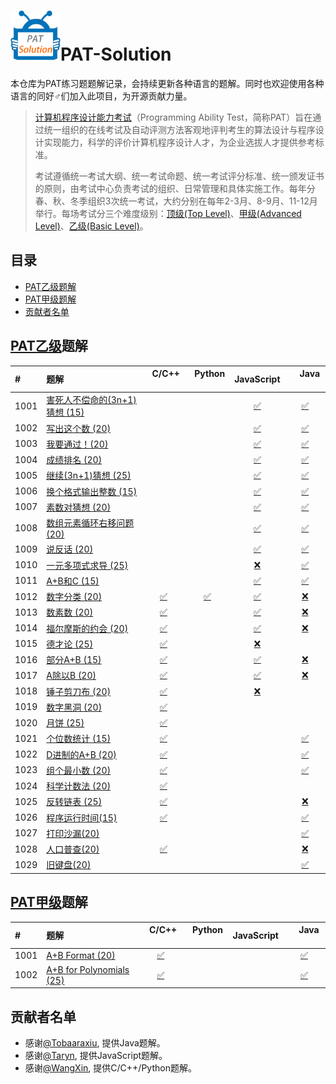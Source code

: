 # <img src="./src/res/img/logo.gif" alt="PAT-Solution" width="80" height="80" align="bottom"/>PAT-Solution
本仓库为PAT练习题题解记录，会持续更新各种语言的题解。同时也欢迎使用各种语言的同好♂们加入此项目，为开源贡献力量。

> [计算机程序设计能力考试](https://www.patest.cn/)（Programming Ability Test，简称PAT）旨在通过统一组织的在线考试及自动评测方法客观地评判考生的算法设计与程序设计实现能力，科学的评价计算机程序设计人才，为企业选拔人才提供参考标准。
>
> 考试遵循统一考试大纲、统一考试命题、统一考试评分标准、统一颁发证书的原则，由考试中心负责考试的组织、日常管理和具体实施工作。每年分春、秋、冬季组织3次统一考试，大约分别在每年2-3月、8-9月、11-12月举行。每场考试分三个难度级别：[顶级(Top Level)](https://www.patest.cn/contests/pat-t-practise)、[甲级(Advanced Level)](https://www.patest.cn/contests/pat-a-practise)、[乙级(Basic Level)](https://www.patest.cn/contests/pat-b-practise)。

## 目录
- [PAT乙级题解](#PAT乙级题解)
- [PAT甲级题解](#PAT甲级题解)
- [贡献者名单](#贡献者名单)

## [PAT乙级](https://www.patest.cn/contests/pat-b-practise)题解
| #    | 题解                         |    C/C++    |    Python    |  JavaScript  |      Java      |
| :--- | :--------------------------- | :---------: | :----------: | :----------: | :------------: |
| 1001 | [害死人不偿命的(3n+1)猜想 (15)][1001] |             |              | [✅][1001-js] | [✅][1001-java] |
| 1002 | [写出这个数 (20)][1002]           |             |              | [✅][1002-js] | [✅][1002-java] |
| 1003 | [我要通过！(20)][1003]            |             |              | [✅][1003-js] | [✅][1003-java] |
| 1004 | [成绩排名 (20)][1004]            |             |              | [✅][1004-js] | [✅][1004-java] |
| 1005 | [继续(3n+1)猜想 (25)][1005]      |             |              | [✅][1005-js] | [✅][1005-java] |
| 1006 | [换个格式输出整数 (15)][1006]        |             |              | [✅][1006-js] | [✅][1006-java] |
| 1007 | [素数对猜想 (20)][1007]           |             |              | [✅][1007-js] | [✅][1007-java] |
| 1008 | [数组元素循环右移问题 (20)][1008]      |             |              | [✅][1008-js] | [✅][1008-java] |
| 1009 | [说反话 (20)][1009]             |             |              | [✅][1009-js] | [✅][1009-java] |
| 1010 | [一元多项式求导 (25)][1010]         |             |              | [❌][1010-js] | [✅][1010-java] |
| 1011 | [A+B和C (15)][1011]           |             |              | [✅][1011-js] | [✅][1011-java] |
| 1012 | [数字分类 (20)][1012]            | [✅][1012-c] | [✅][1012-py] | [✅][1012-js] | [❌][1012-java] |
| 1013 | [数素数 (20)][1013]             | [✅][1013-c] |              | [✅][1013-js] | [❌][1013-java] |
| 1014 | [福尔摩斯的约会 (20)][1014]         | [✅][1014-c] |              | [✅][1014-js] | [❌][1014-java] |
| 1015 | [德才论 (25)][1015]             | [✅][1015-c] |              | [❌][1015-js] |                |
| 1016 | [部分A+B (15)][1016]           | [✅][1016-c] |              | [✅][1016-js] | [❌][1016-java] |
| 1017 | [A除以B (20)][1017]            | [✅][1017-c] |              | [✅][1017-js] | [❌][1017-java] |
| 1018 | [锤子剪刀布 (20)][1018]           | [✅][1018-c] |              | [❌][1018-js] |                |
| 1019 | [数字黑洞 (20)][1019]           | [✅][1019-c] |              |                |                |
| 1020 | [月饼 (25)][1020]             | [✅][1020-c] |              |                |                |
| 1021 | [个位数统计 (15)][1021]         | [✅][1021-c] |              |                | [✅][1021-java]  |
| 1022 | [D进制的A+B (20)][1022]         | [✅][1022-c] |              |                | [✅][1022-java]  |
| 1023 | [组个最小数 (20)][1023]         | [✅][1023-c] |              |                | [✅][1023-java]  |
| 1024 | [科学计数法 (20)][1024]         | [✅][1024-c] |              |                |                  |
| 1025 | [反转链表 (25)][1025]          | [✅][1025-c] |              |                 |  [❌][1025-java]  |
| 1026 | [程序运行时间(15)][1026]        | [✅][1026-c] |              |                 |  [✅][1026-java]  |
| 1027 | [打印沙漏(20)][1027]            |              |              |                 |  [✅][1027-java]  |
| 1028 | [人口普查(20)][1028]            | [✅][1028-c] |              |                 |  [❌][1028-java]  |
| 1029 | [旧键盘(20)][1029]             |              |              |                 |  [✅][1029-java]  |

## [PAT甲级](https://www.patest.cn/contests/pat-a-practise)题解
| #    | 题解                         |    C/C++    |    Python    |  JavaScript  |      Java      |
| :--- | :--------------------------- | :---------: | :----------: | :----------: | :------------: |
| 1001 | [A+B Format (20)][1001-advanced]          | [✅][1001-advanced-c] |              |          | [✅][1001-advanced-java] | 
| 1002 | [A+B for Polynomials (25)][1002-advanced] | [✅][1002-advanced-c] |              |          | [✅][1002-advanced-java] | 

## 贡献者名单
- 感谢[@Tobaaraxiu](https://github.com/Tobaaraxiu), 提供Java题解。
- 感谢[@Taryn](https://github.com/taryn2016), 提供JavaScript题解。
- 感谢[@WangXin](https://github.com/relish-wang), 提供C/C++/Python题解。

[logo]: ./res/img/logo.gif

[1001]: tips/basic/1001/README.md
[1002]: tips/basic/1002/README.md
[1003]: tips/basic/1003/README.md
[1004]: tips/basic/1004/README.md
[1005]: tips/basic/1005/README.md
[1006]: tips/basic/1006/README.md
[1007]: tips/basic/1007/README.md
[1008]: tips/basic/1008/README.md
[1009]: tips/basic/1009/README.md
[1010]: tips/basic/1010/README.md
[1011]: tips/basic/1011/README.md
[1012]: tips/basic/1012/README.md
[1013]: tips/basic/1013/README.md
[1014]: tips/basic/1014/README.md
[1015]: tips/basic/1015/README.md
[1016]: tips/basic/1016/README.md
[1017]: tips/basic/1017/README.md
[1018]: tips/basic/1018/README.md
[1019]: tips/basic/1019/README.md
[1020]: tips/basic/1020/README.md
[1021]: tips/basic/1021/README.md
[1022]: tips/basic/1022/README.md
[1023]: tips/basic/1023/README.md
[1024]: tips/basic/1024/README.md
[1025]: tips/basic/1025/README.md
[1026]: tips/basic/1026/README.md
[1027]: tips/basic/1027/README.md
[1028]: tips/basic/1028/README.md
[1029]: tips/basic/1029/README.md

[1001-advanced]: tips/advanced/1001/README.md
[1002-advanced]: tips/advanced/1002/README.md

[1012-c]: ./src/basic/_1012/1012.c
[1013-c]: ./src/basic/_1013/1013.cpp
[1014-c]: ./src/basic/_1014/1014.c
[1015-c]: ./src/basic/_1015/1015.cpp
[1016-c]: ./src/basic/_1016/1016.c
[1017-c]: ./src/basic/_1017/1017.c
[1018-c]: ./src/basic/_1018/1018.c
[1019-c]: ./src/basic/_1019/1019.cpp
[1020-c]: ./src/basic/_1020/1020.cpp
[1021-c]: ./src/basic/_1021/1021.cpp
[1022-c]: ./src/basic/_1022/1022.cpp
[1023-c]: ./src/basic/_1023/1023.cpp
[1024-c]: ./src/basic/_1024/1024.cpp
[1025-c]: ./src/basic/_1025/1025.cpp
[1026-c]: ./src/basic/_1026/1026.c
[1028-c]: ./src/basic/_1028/1028.c

[1001-advanced-c]: ./src/advanced/_1001/1001.c
[1002-advanced-c]: ./src/advanced/_1002/1002.cpp

[1012-py]: ./src/basic/_1012/1012.py

[1001-js]: ./src/basic/_1001/1001.js
[1002-js]: ./src/basic/_1002/1002.js
[1003-js]: ./src/basic/_1003/1003.js
[1004-js]: ./src/basic/_1004/1004.js
[1005-js]: ./src/basic/_1005/1005.js
[1006-js]: ./src/basic/_1006/1006.js
[1007-js]: ./src/basic/_1007/1007.js
[1008-js]: ./src/basic/_1008/1008.js
[1009-js]: ./src/basic/_1009/1009.js
[1010-js]: ./src/basic/_1010/1010.js
[1011-js]: ./src/basic/_1011/1011.js
[1012-js]: ./src/basic/_1012/1012.js
[1013-js]: ./src/basic/_1013/1013.js
[1014-js]: ./src/basic/_1014/1014.js
[1015-js]: ./src/basic/_1015/1015.js
[1016-js]: ./src/basic/_1016/1016.js
[1017-js]: ./src/basic/_1017/1017.js
[1018-js]: ./src/basic/_1018/1018.js

[1001-java]: ./src/basic/_1001/Main.java
[1002-java]: ./src/basic/_1002/Main.java
[1003-java]: ./src/basic/_1003/Main.java
[1004-java]: ./src/basic/_1004/Main.java
[1005-java]: ./src/basic/_1005/Main.java
[1006-java]: ./src/basic/_1006/Main.java
[1007-java]: ./src/basic/_1007/Main.java
[1008-java]: ./src/basic/_1008/Main.java
[1009-java]: ./src/basic/_1009/Main.java
[1010-java]: ./src/basic/_1010/Main.java
[1011-java]: ./src/basic/_1011/Main.java
[1012-java]: ./src/basic/_1012/Main.java
[1013-java]: ./src/basic/_1013/Main.java
[1014-java]: ./src/basic/_1014/Main.java
[1016-java]: ./src/basic/_1016/Main.java
[1017-java]: ./src/basic/_1017/Main.java
[1021-java]: ./src/basic/_1021/Main.java
[1022-java]: ./src/basic/_1022/Main.java
[1023-java]: ./src/basic/_1023/Main.java
[1025-java]: ./src/basic/_1025/Main.java
[1026-java]: ./src/basic/_1026/Main.java
[1027-java]: ./src/basic/_1027/Main.java
[1028-java]: ./src/basic/_1028/Main.java
[1029-java]: ./src/basic/_1029/Main.java

[1001-advanced-java]: ./src/advanced/_1001/Main.java
[1002-advanced-java]: ./src/advanced/_1002/Main.java
